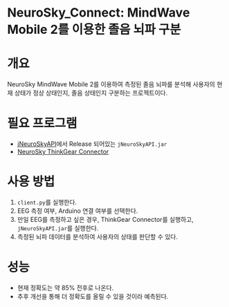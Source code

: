 # NeuroSky_Connect: MindWave Mobile 2를 이용한 졸음 뇌파 구분
# 개요
NeuroSky MindWave Mobile 2를 이용하여 측정된 졸음 뇌파를 분석해 
사용자의 현재 상태가 정상 상태인지, 졸음 상태인지 구분하는 프로젝트이다.


# 필요 프로그램
- [jNeuroSkyAPI](https://github.com/sw8744/jNeuroSkyAPI)에서 Release 되어있는 `jNeuroSkyAPI.jar`
- [NeuroSky ThinkGear Connector](https://developer.neurosky.com/docs/doku.php?id=thinkgear_connector_tgc)

# 사용 방법
1. `client.py`를 실행한다.
2. EEG 측정 여부, Arduino 연결 여부를 선택한다.
3. 만일 EEG를 측정하고 싶은 경우, ThinkGear Connector를 실행하고, `jNeuroSkyAPI.jar`를 실행한다.
4. 측정된 뇌파 데이터를 분석하여 사용자의 상태를 판단할 수 있다.

# 성능
- 현재 정확도는 약 85% 전후로 나온다.
- 추후 개선을 통해 더 정확도를 올릴 수 있을 것이라 예측된다.

